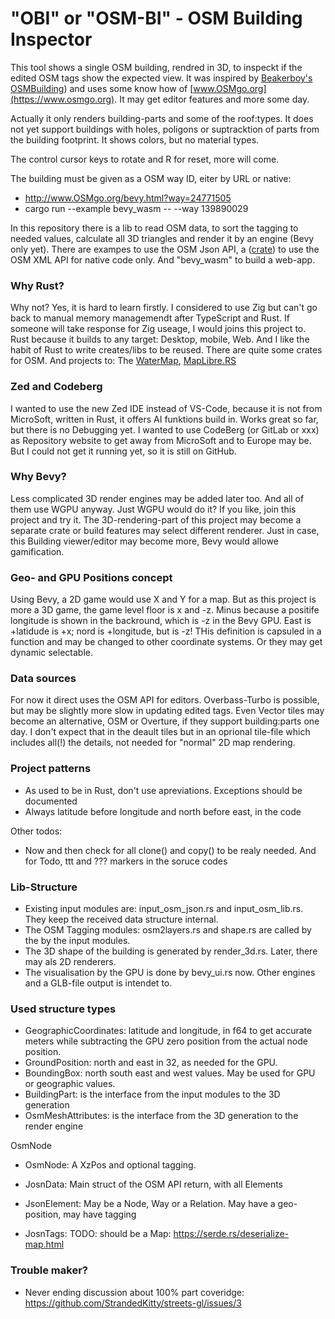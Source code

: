 # "OBI" or "OSM-BI" - OSM Building Inspector

This tool shows a single OSM building, rendred in 3D, to inspeckt if the edited OSM tags show the expected view. It was inspired by [Beakerboy's OSMBuilding](https://github.com/Beakerboy/OSMBuilding)) and uses some know how of [www.OSMgo.org](https://www.osmgo.org). It may get editor features and more some day.

Actually it only renders building-parts and some of the roof:types. It does not yet support buildings with holes, poligons or suptracktion of parts from the building footprint. It shows colors, but no material types.

The control cursor keys to rotate and R for reset, more will come.

The building must be given as a OSM way ID, eiter by URL or native:
* http://www.OSMgo.org/bevy.html?way=24771505
* cargo run --example bevy_wasm -- --way 139890029

In this repository there is a lib to read OSM data, to sort the tagging to needed values, calculate all 3D triangles and render it by an engine (Bevy only yet). There are exampes to use the OSM Json API, a ([crate](https://github.com/topics/openstreetmap-api)) to use the OSM XML API  for native code only. And "bevy_wasm" to build a web-app.

### Why Rust?
Why not? Yes, it is hard to learn firstly. I considered to use Zig but can't go back to manual memory managemendt after TypeScript and Rust. If someone will take response for Zig useage, I would joins this project to. Rust because it builds to any target: Desktop, mobile, Web. And I like the habit of Rust to write creates/libs to be reused. There are quite some crates for OSM. And projects to:
The [WaterMap]( https://en.osm.town/@amapanda),
[MapLibre.RS](https://github.com/maplibre/maplibre-rs)

### Zed and Codeberg
I wanted to use the new Zed IDE instead of VS-Code, because it is not from MicroSoft, written in Rust, it offers AI funktions build in. Works great so far, but there is no Debugging yet.
I wanted to use CodeBerg (or GitLab or xxx) as Repository website to get away from MicroSoft and to Europe may be. But I could not get it running yet, so it is still on GitHub.

### Why Bevy?
Less complicated 3D render engines may be added later too. And all of them use WGPU anyway. Just WGPU would do it? If you like, join this project and try it. The 3D-rendering-part of this project may become a separate crate or build features may select different renderer.
Just in case, this Building viewer/editor may become more, Bevy would allowe gamification.

### Geo- and GPU Positions concept
Using Bevy, a 2D game would use X and Y for a map. But as this project is more a 3D game, the game level floor is x and -z. Minus because a positife longitude is shown in the backround, which is -z in the Bevy GPU. East is +latidude is +x; nord is +longitude, but is -z! THis definition is capsuled in a function and may be changed to other coordinate systems. Or they may get dynamic selectable.

### Data sources
For now it direct uses the OSM API for editors. Overbass-Turbo is possible, but may be slightly more slow in updating edited tags.
Even Vector tiles may become an alternative, OSM or Overture, if they support building:parts one day. I don't expect that in the deault tiles but in an oprional tile-file which includes all(!) the details, not needed for "normal" 2D map rendering.

### Project patterns
* As used to be in Rust, don't use apreviations. Exceptions should be documented
* Always latitude before longitude and north before east, in the code

Other todos:
* Now and then check for all clone() and copy() to be realy needed. And for Todo, ttt and ??? markers in the soruce codes

### Lib-Structure
* Existing input modules are: input_osm_json.rs and input_osm_lib.rs. They keep the received data structure internal.
* The OSM Tagging modules: osm2layers.rs and shape.rs are called by the by the input modules.
* The 3D shape of the building is generated by render_3d.rs. Later, there may als 2D renderers.
* The visualisation by the GPU is done by bevy_ui.rs now. Other engines and a GLB-file output is intendet to.

### Used structure types
* GeographicCoordinates: latitude and longitude, in f64 to get accurate meters while subtracting the GPU zero position from the actual node position.
* GroundPosition: north and east in 32, as needed for the GPU.
* BoundingBox: north south east and west values. May be used for GPU or geographic values.
* BuildingPart: is the interface from the input modules to the 3D generation
* OsmMeshAttributes: is the interface from the 3D generation to the render engine

OsmNode

* OsmNode: A XzPos and optional tagging.

* JosnData: Main struct of the OSM API return, with all Elements
* JsonElement: May be a Node, Way or a Relation. May have a geo-position, may have tagging
* JosnTags: TODO: should be a Map:  https://serde.rs/deserialize-map.html

### Trouble maker?
* Never ending discussion about 100% part coveridge: https://github.com/StrandedKitty/streets-gl/issues/3


<!-- https://docs.github.com/en/get-started/writing-on-github/getting-started-with-writing-and-formatting-on-github/basic-writing-and-formatting-syntax -->
